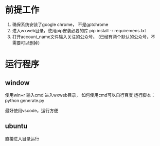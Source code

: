 
# 前提工作

1. 确保系统安装了google chrome， 不是gptchrome
2. 进入wxweb目录，使用pip安装必要的库
     pip install -r requiremens.txt
3. 打开account_name文件输入关注的公众号。 (已经有两个默认的公众号，不需要可以删掉）
  
# 运行程序
## window
使用win+r 输入cmd 
进入wxweb目录， 如何使用cmd可以自行百度
运行脚本：
  python generate.py

最好使用vscode，运行方便


## ubuntu
直接进入目录运行


